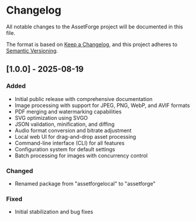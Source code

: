 # Changelog

All notable changes to the AssetForge project will be documented in this file.

The format is based on [Keep a Changelog](https://keepachangelog.com/en/1.0.0/),
and this project adheres to [Semantic Versioning](https://semver.org/spec/v2.0.0.html).

## [1.0.0] - 2025-08-19

### Added

- Initial public release with comprehensive documentation
- Image processing with support for JPEG, PNG, WebP, and AVIF formats
- PDF merging and watermarking capabilities
- SVG optimization using SVGO
- JSON validation, minification, and diffing
- Audio format conversion and bitrate adjustment
- Local web UI for drag-and-drop asset processing
- Command-line interface (CLI) for all features
- Configuration system for default settings
- Batch processing for images with concurrency control

### Changed

- Renamed package from "assetforgelocal" to "assetforge"

### Fixed

- Initial stabilization and bug fixes
